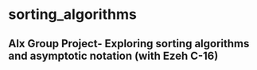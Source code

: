 # sorting_algorithms
## Alx Group Project- Exploring sorting algorithms and asymptotic notation (with Ezeh C-16)
